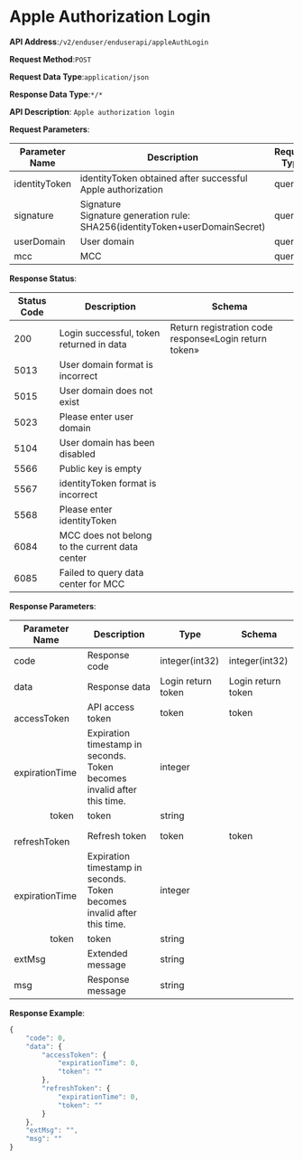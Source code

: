 # Apple Authorization Login


**API Address**:`/v2/enduser/enduserapi/appleAuthLogin`


**Request Method**:`POST`


**Request Data Type**:`application/json`


**Response Data Type**:`*/*`


**API Description**: `Apple authorization login`


**Request Parameters**:


| Parameter Name | Description                                                 | Request Type | Required | Data Type       | Schema |
| -------------- | ----------------------------------------------------------- | ------------ | -------- | --------------- | ------ |
| identityToken  | identityToken obtained after successful Apple authorization  | query        | true     | string          |        |
| signature      | Signature<br/>Signature generation rule: SHA256(identityToken+userDomainSecret) | query | true  | string     |        |
| userDomain     | User domain                                                  | query        | true     | string          |        |
| mcc            | MCC                                                          | query        | false    | integer(int32)  |        |


**Response Status**:


| Status Code | Description                             | Schema                                |
| ----------- | --------------------------------------- | ------------------------------------- |
| 200         | Login successful, token returned in data | Return registration code response«Login return token» |
| 5013        | User domain format is incorrect         |                                       |
| 5015        | User domain does not exist              |                                       |
| 5023        | Please enter user domain                |                                       |
| 5104        | User domain has been disabled           |                                       |
| 5566        | Public key is empty                     |                                       |
| 5567        | identityToken format is incorrect       |                                       |
| 5568        | Please enter identityToken              |                                       |
| 6084        | MCC does not belong to the current data center |                                |
| 6085        | Failed to query data center for MCC     |                                       |


**Response Parameters**:


| Parameter Name                      | Description                                               | Type              | Schema            |
| ----------------------------------- | --------------------------------------------------------- | ----------------- | ----------------- |
| code                                | Response code                                             | integer(int32)    | integer(int32)    |
| data                                | Response data                                             | Login return token | Login return token |
| &emsp;&emsp;accessToken             | API access token                                          | token             | token             |
| &emsp;&emsp;&emsp;&emsp;expirationTime | Expiration timestamp in seconds. Token becomes invalid after this time. | integer       |                   |
| &emsp;&emsp;&emsp;&emsp;token       | token                                                     | string            |                   |
| &emsp;&emsp;refreshToken            | Refresh token                                             | token             | token             |
| &emsp;&emsp;&emsp;&emsp;expirationTime | Expiration timestamp in seconds. Token becomes invalid after this time. | integer       |                   |
| &emsp;&emsp;&emsp;&emsp;token       | token                                                     | string            |                   |
| extMsg                              | Extended message                                          | string            |                   |
| msg                                 | Response message                                          | string            |                   |


**Response Example**:
```javascript
{
	"code": 0,
	"data": {
		"accessToken": {
			"expirationTime": 0,
			"token": ""
		},
		"refreshToken": {
			"expirationTime": 0,
			"token": ""
		}
	},
	"extMsg": "",
	"msg": ""
}
```